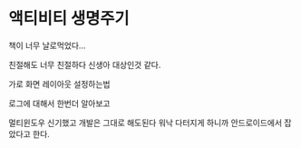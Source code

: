 # 액티비티 생명주기

책이 너무 날로먹었다...

친절해도 너무 친절하다 신생아 대상인것 같다.

가로 화면 레이아웃 설정하는법

로그에 대해서 한번더 알아보고

멀티윈도우 신기했고 개발은 그대로 해도된다 워낙 다터지게 하니까 안드로이드에서 잡았다고 한다.